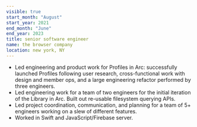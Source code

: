 ```yaml
---
visible: true
start_month: "August"
start_year: 2021
end_month: "June"
end_year: 2023
title: senior software engineer
name: the browser company
location: new york, NY
---
```

- Led engineering and product work for Profiles in Arc: successfully launched Profiles following user research, cross-functional work with design and member ops, and a large engineering refactor performed by three engineers.
- Led engineering work for a team of two engineers for the initial iteration of the Library in Arc. Built out re-usable filesystem querying APIs.
- Led project coordination, communication, and planning for a team of 5+ engineers working on a slew of different features. 
- Worked in Swift and JavaScript/Firebase server.
